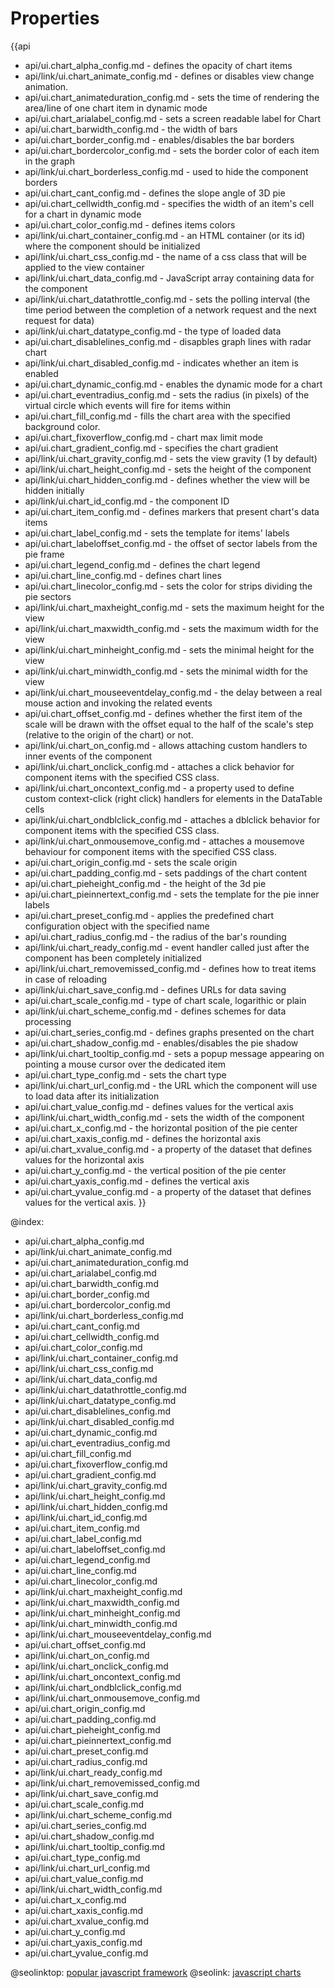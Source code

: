 Properties
==========

{{api
- api/ui.chart_alpha_config.md - defines the opacity of chart items
- api/link/ui.chart_animate_config.md - defines or disables view change animation.
- api/ui.chart_animateduration_config.md - sets the time of rendering the area/line of one chart item in dynamic mode
- api/ui.chart_arialabel_config.md - sets a screen readable label for Chart
- api/ui.chart_barwidth_config.md - the width of bars
- api/ui.chart_border_config.md - enables/disables the bar borders
- api/ui.chart_bordercolor_config.md - sets the border color of each item in the graph
- api/link/ui.chart_borderless_config.md - used to hide the component borders
- api/ui.chart_cant_config.md - defines the slope angle of 3D pie
- api/ui.chart_cellwidth_config.md - specifies the width of an item's cell for a chart in dynamic mode
- api/ui.chart_color_config.md - defines items colors
- api/link/ui.chart_container_config.md - an HTML container (or its id) where the component should be initialized
- api/link/ui.chart_css_config.md - the name of a css class that will be applied to the view container
- api/link/ui.chart_data_config.md - JavaScript array containing data for the component
- api/link/ui.chart_datathrottle_config.md - sets the polling interval (the time period between the completion of a network request and the next request for data)
- api/link/ui.chart_datatype_config.md - the type of loaded data
- api/ui.chart_disablelines_config.md - disapbles graph lines with radar chart
- api/link/ui.chart_disabled_config.md - indicates whether an item is enabled
- api/ui.chart_dynamic_config.md - enables the dynamic mode for a chart
- api/ui.chart_eventradius_config.md - sets the radius (in pixels) of the virtual circle which events will fire for items within
- api/ui.chart_fill_config.md - fills the chart area with the specified background color.
- api/ui.chart_fixoverflow_config.md - chart max limit mode
- api/ui.chart_gradient_config.md - specifies the chart gradient
- api/link/ui.chart_gravity_config.md - sets the view gravity (1 by default)
- api/link/ui.chart_height_config.md - sets the height of the component
- api/link/ui.chart_hidden_config.md - defines whether the view will be hidden initially
- api/link/ui.chart_id_config.md - the component ID
- api/ui.chart_item_config.md - defines markers that present chart's data items
- api/ui.chart_label_config.md - sets the template for items' labels
- api/ui.chart_labeloffset_config.md - the offset of sector labels from the pie frame
- api/ui.chart_legend_config.md - defines the chart legend
- api/ui.chart_line_config.md - defines chart lines
- api/ui.chart_linecolor_config.md - sets the color for strips dividing the pie sectors
- api/link/ui.chart_maxheight_config.md - sets the maximum height for the view
- api/link/ui.chart_maxwidth_config.md - sets the maximum width for the view
- api/link/ui.chart_minheight_config.md - sets the minimal height for the view
- api/link/ui.chart_minwidth_config.md - sets the minimal width for the view
- api/link/ui.chart_mouseeventdelay_config.md - the delay between a real mouse action and invoking the related events
- api/ui.chart_offset_config.md - defines whether the first item of the scale will be drawn with the offset equal to the half of the scale's step (relative to the origin of the chart) or not.
- api/link/ui.chart_on_config.md - allows attaching custom handlers to inner events of the component
- api/link/ui.chart_onclick_config.md - attaches a click behavior for component items with the specified CSS class.
- api/link/ui.chart_oncontext_config.md - a property used to define custom context-click (right click) handlers for elements in the DataTable cells<br>
- api/link/ui.chart_ondblclick_config.md - attaches a dblclick behavior for component items with the specified CSS class.
- api/link/ui.chart_onmousemove_config.md - attaches a mousemove behaviour for component items with the specified CSS class.
- api/ui.chart_origin_config.md - sets the scale origin
- api/ui.chart_padding_config.md - sets paddings of the chart content
- api/ui.chart_pieheight_config.md - the height of the 3d pie
- api/ui.chart_pieinnertext_config.md - sets the template for the pie inner labels
- api/ui.chart_preset_config.md - applies the predefined chart configuration object with the specified name
- api/ui.chart_radius_config.md - the radius of the bar's rounding
- api/link/ui.chart_ready_config.md - event handler called just after the component has been completely initialized
- api/link/ui.chart_removemissed_config.md - defines how to treat items in case of reloading
- api/link/ui.chart_save_config.md - defines URLs for data saving
- api/ui.chart_scale_config.md - type of chart scale, logarithic or plain
- api/link/ui.chart_scheme_config.md - defines schemes for data processing
- api/ui.chart_series_config.md - defines graphs presented on the chart
- api/ui.chart_shadow_config.md - enables/disables the pie shadow
- api/link/ui.chart_tooltip_config.md - sets a popup message appearing on pointing a mouse cursor over the dedicated item
- api/ui.chart_type_config.md - sets the chart type
- api/link/ui.chart_url_config.md - the URL which the component will use to load data after its initialization
- api/ui.chart_value_config.md - defines values for the vertical axis
- api/link/ui.chart_width_config.md - sets the width of the component
- api/ui.chart_x_config.md - the horizontal position of the pie center
- api/ui.chart_xaxis_config.md - defines the horizontal axis
- api/ui.chart_xvalue_config.md - a property of the dataset that defines values for the horizontal axis
- api/ui.chart_y_config.md - the vertical position of the pie center
- api/ui.chart_yaxis_config.md - defines the vertical axis
- api/ui.chart_yvalue_config.md - a property of the dataset that defines values for the vertical axis.
}}

@index:
- api/ui.chart_alpha_config.md
- api/link/ui.chart_animate_config.md
- api/ui.chart_animateduration_config.md
- api/ui.chart_arialabel_config.md
- api/ui.chart_barwidth_config.md
- api/ui.chart_border_config.md
- api/ui.chart_bordercolor_config.md
- api/link/ui.chart_borderless_config.md
- api/ui.chart_cant_config.md
- api/ui.chart_cellwidth_config.md
- api/ui.chart_color_config.md
- api/link/ui.chart_container_config.md
- api/link/ui.chart_css_config.md
- api/link/ui.chart_data_config.md
- api/link/ui.chart_datathrottle_config.md
- api/link/ui.chart_datatype_config.md
- api/ui.chart_disablelines_config.md
- api/link/ui.chart_disabled_config.md
- api/ui.chart_dynamic_config.md
- api/ui.chart_eventradius_config.md
- api/ui.chart_fill_config.md
- api/ui.chart_fixoverflow_config.md
- api/ui.chart_gradient_config.md
- api/link/ui.chart_gravity_config.md
- api/link/ui.chart_height_config.md
- api/link/ui.chart_hidden_config.md
- api/link/ui.chart_id_config.md
- api/ui.chart_item_config.md
- api/ui.chart_label_config.md
- api/ui.chart_labeloffset_config.md
- api/ui.chart_legend_config.md
- api/ui.chart_line_config.md
- api/ui.chart_linecolor_config.md
- api/link/ui.chart_maxheight_config.md
- api/link/ui.chart_maxwidth_config.md
- api/link/ui.chart_minheight_config.md
- api/link/ui.chart_minwidth_config.md
- api/link/ui.chart_mouseeventdelay_config.md
- api/ui.chart_offset_config.md
- api/link/ui.chart_on_config.md
- api/link/ui.chart_onclick_config.md
- api/link/ui.chart_oncontext_config.md
- api/link/ui.chart_ondblclick_config.md
- api/link/ui.chart_onmousemove_config.md
- api/ui.chart_origin_config.md
- api/ui.chart_padding_config.md
- api/ui.chart_pieheight_config.md
- api/ui.chart_pieinnertext_config.md
- api/ui.chart_preset_config.md
- api/ui.chart_radius_config.md
- api/link/ui.chart_ready_config.md
- api/link/ui.chart_removemissed_config.md
- api/link/ui.chart_save_config.md
- api/ui.chart_scale_config.md
- api/link/ui.chart_scheme_config.md
- api/ui.chart_series_config.md
- api/ui.chart_shadow_config.md
- api/link/ui.chart_tooltip_config.md
- api/ui.chart_type_config.md
- api/link/ui.chart_url_config.md
- api/ui.chart_value_config.md
- api/link/ui.chart_width_config.md
- api/ui.chart_x_config.md
- api/ui.chart_xaxis_config.md
- api/ui.chart_xvalue_config.md
- api/ui.chart_y_config.md
- api/ui.chart_yaxis_config.md
- api/ui.chart_yvalue_config.md



@seolinktop: [popular javascript framework](https://webix.com)
@seolink: [javascript charts](https://webix.com/widget/charts/)